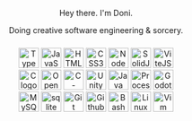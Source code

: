 <div align="center">
  <p>Hey there. I'm Doni.</p>
  <p>Doing creative software engineering & sorcery.</p>
</div>

###

<div align="center">
  <div align="center">
    <img src="https://skillicons.dev/icons?i=ts" height="36" width="36" alt="TypeScript logo"  />
    <img src="https://skillicons.dev/icons?i=js" height="36" width="36" alt="JavaScript logo"  />
    <img src="https://skillicons.dev/icons?i=html" height="36" width="36" alt="HTML5 logo"  />
    <img src="https://skillicons.dev/icons?i=css" height="36" width="36" alt="CSS3 logo"  />
    <img src="https://skillicons.dev/icons?i=nodejs" height="36" width="36" alt="NodeJS logo"  />
    <img src="https://skillicons.dev/icons?i=solidjs" height="36" width="36" alt="SolidJS logo"  />
    <img src="https://skillicons.dev/icons?i=vite" height="36" width="36" alt="ViteJS logo"  />
  </div>
  <div align="center">
    <img src="https://cdn.jsdelivr.net/gh/devicons/devicon/icons/c/c-original.svg" width="36" height="36" alt="C logo"  />
    <img src="https://cdn.simpleicons.org/opengl/5586A4" height="36" width="36" alt="OpenGL logo"  />
    <img src="https://cdn.jsdelivr.net/gh/devicons/devicon/icons/csharp/csharp-original.svg" height="36" width="36" alt="C-sharp logo"  />
    <img src="https://skillicons.dev/icons?i=unity" height="36" width="36" alt="Unity logo"  />
    <img src="https://skillicons.dev/icons?i=java" height="36" width="36" alt="Java logo"  />
    <img src="https://skillicons.dev/icons?i=processing" height="36" width="36" alt="Processing logo"  />
    <img src="https://skillicons.dev/icons?i=godot" height="36" width="36" alt="Godot logo"  />
  </div>
  <div align="center">
    <img src="https://skillicons.dev/icons?i=mysql" height="36" width="36" alt="MySQL logo"  />
    <img src="https://cdn.jsdelivr.net/gh/devicons/devicon/icons/sqlite/sqlite-original.svg" width="36" height="36" alt="sqlite logo"  />
    <img src="https://skillicons.dev/icons?i=git" height="36" width="36" alt="Git logo"  />
    <img src="https://skillicons.dev/icons?i=github" height="36" width="36" alt="Github logo"  />
    <img src="https://skillicons.dev/icons?i=bash" height="36" width="36" alt="Bash logo"  />
    <img src="https://skillicons.dev/icons?i=linux" height="36" width="36" alt="Linux logo"  />
    <img src="https://skillicons.dev/icons?i=vim" height="36" width="36" alt="Vim logo"  />
  </div>
</div>
